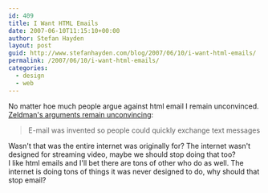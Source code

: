 ```yaml
---
id: 409
title: I Want HTML Emails
date: 2007-06-10T11:15:10+00:00
author: Stefan Hayden
layout: post
guid: http://www.stefanhayden.com/blog/2007/06/10/i-want-html-emails/
permalink: /2007/06/10/i-want-html-emails/
categories:
  - design
  - web
---
```

<p>No matter hoe much people argue against html email I remain unconvinced. <a href="http://www.zeldman.com/2007/06/08/e-mail-is-not-a-platform-for-design/">Zeldman's arguments remain unconvincing</a>: </p>
<blockquote><p>E-mail was invented so people could quickly exchange text messages</p></blockquote>
<p>Wasn't that was the entire internet was originally for? The internet wasn't designed for streaming video, maybe we should stop doing that too?<br />
I like html emails and I'll bet there are tons of other who do as well. The internet is doing tons of things it was never designed to do, why should that stop email?</p>
